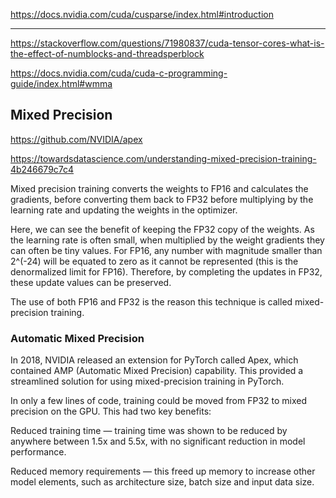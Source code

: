 https://docs.nvidia.com/cuda/cusparse/index.html#introduction

- - -


https://stackoverflow.com/questions/71980837/cuda-tensor-cores-what-is-the-effect-of-numblocks-and-threadsperblock

https://docs.nvidia.com/cuda/cuda-c-programming-guide/index.html#wmma

## Mixed Precision

https://github.com/NVIDIA/apex

https://towardsdatascience.com/understanding-mixed-precision-training-4b246679c7c4

Mixed precision training converts the weights to FP16 and calculates the gradients, before converting them back to FP32 before multiplying by the learning rate and updating the weights in the optimizer.

Here, we can see the benefit of keeping the FP32 copy of the weights. As the learning rate is often small, when multiplied by the weight gradients they can often be tiny values. For FP16, any number with magnitude smaller than 2^(-24) will be equated to zero as it cannot be represented (this is the denormalized limit for FP16). Therefore, by completing the updates in FP32, these update values can be preserved.

The use of both FP16 and FP32 is the reason this technique is called mixed-precision training.

### Automatic Mixed Precision

In 2018, NVIDIA released an extension for PyTorch called Apex, which contained AMP (Automatic Mixed Precision) capability. This provided a streamlined solution for using mixed-precision training in PyTorch.

In only a few lines of code, training could be moved from FP32 to mixed precision on the GPU. This had two key benefits:

Reduced training time — training time was shown to be reduced by anywhere between 1.5x and 5.5x, with no significant reduction in model performance.

Reduced memory requirements — this freed up memory to increase other model elements, such as architecture size, batch size and input data size.
